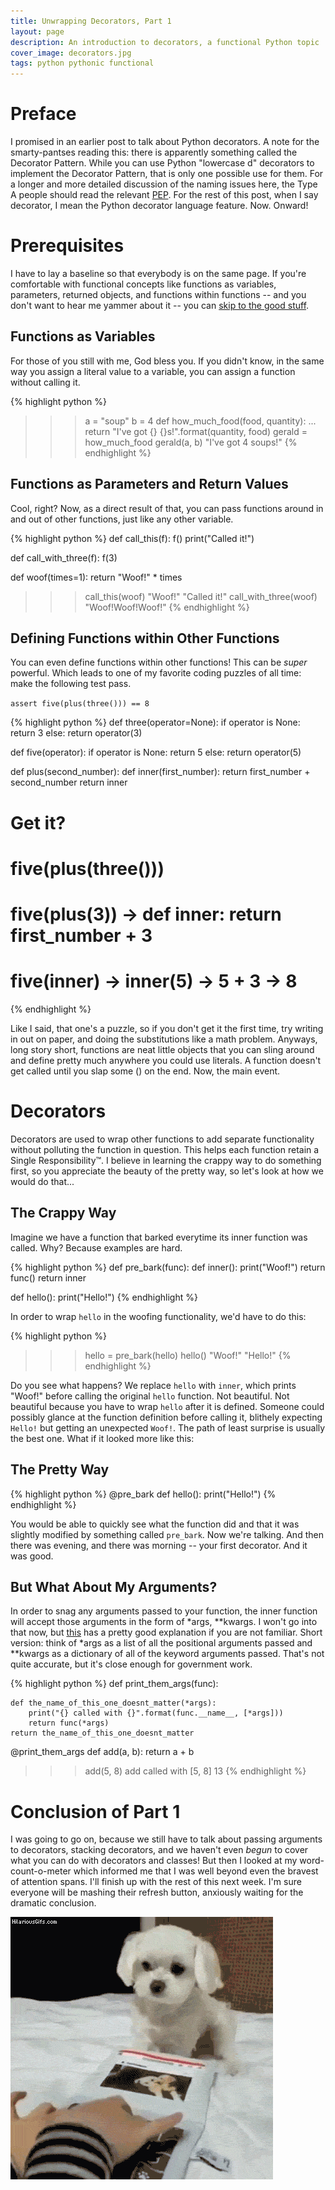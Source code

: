 ```yaml
---
title: Unwrapping Decorators, Part 1
layout: page
description: An introduction to decorators, a functional Python topic
cover_image: decorators.jpg
tags: python pythonic functional
---
```


# Preface

I promised in an earlier post to talk about Python decorators.  A note for the smarty-pantses reading this: there is apparently something called the Decorator Pattern.  While you can use Python "lowercase d" decorators to implement the Decorator Pattern, that is only one possible use for them.  For a longer and more detailed discussion of the naming issues here, the Type A people should read the relevant [PEP](https://www.python.org/dev/peps/pep-0318/#on-the-name-decorator).  For the rest of this post, when I say decorator, I mean the Python decorator language feature.  Now.  Onward!

# Prerequisites

I have to lay a baseline so that everybody is on the same page.  If you're comfortable with functional concepts like functions as variables, parameters, returned objects, and functions within functions -- and you don't want to hear me yammer about it -- you can [skip to the good stuff](#Decorators).

## Functions as Variables

For those of you still with me, God bless you.  If you didn't know, in the same way you assign a literal value to a variable, you can assign a function without calling it.

{% highlight python %}
>>> a = "soup"
>>> b = 4
>>> def how_much_food(food, quantity):
...     return "I've got {} {}s!".format(quantity, food)
>>> gerald = how_much_food
>>> gerald(a, b)
"I've got 4 soups!"
{% endhighlight %}

## Functions as Parameters and Return Values

Cool, right?  Now, as a direct result of that, you can pass functions around in and out of other functions, just like any other variable.

{% highlight python %}
def call_this(f):
    f()
    print("Called it!")

def call_with_three(f):
    f(3)

def woof(times=1):
    return "Woof!" * times

>>> call_this(woof)
"Woof!"
"Called it!"
>>> call_with_three(woof)
"Woof!Woof!Woof!"
{% endhighlight %}

## Defining Functions within Other Functions

You can even define functions within other functions!  This can be *super* powerful.  Which leads to one of my favorite coding puzzles of all time: make the following test pass.

`assert five(plus(three())) == 8`

{% highlight python %}
def three(operator=None):
    if operator is None:
        return 3
    else:
        return operator(3)

def five(operator):
    if operator is None:
        return 5
    else:
        return operator(5)

def plus(second_number):
    def inner(first_number):
        return first_number + second_number
    return inner

# Get it?
# five(plus(three()))
# five(plus(3)) -> def inner: return first_number + 3
# five(inner) -> inner(5) -> 5 + 3 -> 8
{% endhighlight %}

Like I said, that one's a puzzle, so if you don't get it the first time, try writing in out on paper, and doing the substitutions like a math problem.  Anyways, long story short, functions are neat little objects that you can sling around and define pretty much anywhere you could use literals.  A function doesn't get called until you slap some () on the end.  Now, the main event.

<h1 id="Decorators">Decorators</h1>

Decorators are used to wrap other functions to add separate functionality without polluting the function in question.  This helps each function retain a Single Responsibility™.  I believe in learning the crappy way to do something first, so you appreciate the beauty of the pretty way, so let's look at how we would do that...

## The Crappy Way

Imagine we have a function that barked everytime its inner function was called.  Why?  Because examples are hard.

{% highlight python %}
def pre_bark(func):
    def inner():
        print("Woof!")
        return func()
    return inner

def hello():
    print("Hello!")
{% endhighlight %}

In order to wrap `hello` in the woofing functionality, we'd have to do this:

{% highlight python %}
>>> hello = pre_bark(hello)
>>> hello()
"Woof!"
"Hello!"
{% endhighlight %}

Do you see what happens?  We replace `hello` with `inner`, which prints "Woof!" before calling the original `hello` function.  Not beautiful.  Not beautiful because you have to wrap `hello` after it is defined.  Someone could possibly glance at the function definition before calling it, blithely expecting `Hello!` but getting an unexpected `Woof!`.  The path of least surprise is usually the best one.  What if it looked more like this:

## The Pretty Way

{% highlight python %}
@pre_bark
def hello():
    print("Hello!")
{% endhighlight %}

You would be able to quickly see what the function did and that it was slightly modified by something called `pre_bark`.  Now we're talking.  And then there was evening, and there was morning -- your first decorator.  And it was good.

## But What About My Arguments?

In order to snag any arguments passed to your function, the inner function will accept those arguments in the form of *args, **kwargs.  I won't go into that now, but [this](https://stackoverflow.com/a/3394898/4100442) has a pretty good explanation if you are not familiar.  Short version: think of *args as a list of all the positional arguments passed and **kwargs as a dictionary of all of the keyword arguments passed.  That's not quite accurate, but it's close enough for government work.

{% highlight python %}
def print_them_args(func):

    def the_name_of_this_one_doesnt_matter(*args):
        print("{} called with {}".format(func.__name__, [*args]))
        return func(*args)
    return the_name_of_this_one_doesnt_matter

@print_them_args
def add(a, b):
    return a + b

>>> add(5, 8)
add called with [5, 8]
13
{% endhighlight %}

# Conclusion of Part 1

I was going to go on, because we still have to talk about passing arguments to decorators, stacking decorators, and we haven't even *begun* to cover what you can do with decorators and classes!  But then I looked at my word-count-o-meter which informed me that I was well beyond even the bravest of attention spans.  I'll finish up with the rest of this next week.  I'm sure everyone will be mashing their refresh button, anxiously waiting for the dramatic conclusion.

![Dog mashing keyboard pillow](/img/cliffhanger.gif)